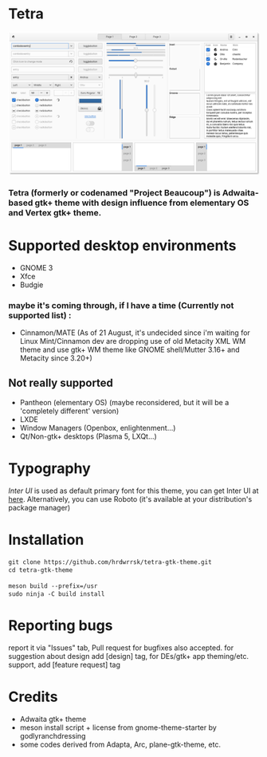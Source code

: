 # Tetra

![Screenshot](Screenshot.png)

### Tetra (formerly or codenamed "Project Beaucoup") is Adwaita-based gtk+ theme with design influence from elementary OS and Vertex gtk+ theme.


# Supported desktop environments
- GNOME 3
- Xfce
- Budgie

### maybe it's coming through, if I have a time (Currently not supported list) :
- Cinnamon/MATE (As of 21 August, it's undecided since i'm waiting for Linux Mint/Cinnamon dev are dropping use of old Metacity XML WM theme and use gtk+ WM theme like GNOME shell/Mutter 3.16+ and Metacity since 3.20+)

## Not really supported
- Pantheon (elementary OS) (maybe reconsidered, but it will be a 'completely different' version)
- LXDE
- Window Managers (Openbox, enlightenment...)
- Qt/Non-gtk+ desktops (Plasma 5, LXQt...)

# Typography
*Inter UI* is used as default primary font for this theme, you can get Inter UI at [here](https://rsms.me/inter/). Alternatively, you can use Roboto (it's available at your distribution's package manager)

# Installation

```
git clone https://github.com/hrdwrrsk/tetra-gtk-theme.git
cd tetra-gtk-theme

meson build --prefix=/usr
sudo ninja -C build install
```

# Reporting bugs
report it via "Issues" tab, Pull request for bugfixes also accepted.
for suggestion about design add [design] tag, for DEs/gtk+ app theming/etc. support, add [feature request] tag

# Credits
- Adwaita gtk+ theme
- meson install script + license from gnome-theme-starter by godlyranchdressing
- some codes derived from Adapta, Arc, plane-gtk-theme, etc.
